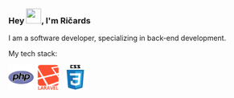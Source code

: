 ### Hey <img src="https://raw.githubusercontent.com/MartinHeinz/MartinHeinz/master/wave.gif" width="30" height="30">, I'm Ričards

I am a software developer, specializing in back-end development.

My tech stack:

<img src="https://github.com/devicons/devicon/blob/master/icons/php/php-original.svg" alt="PHP logo" width="50" height="50" /> <img src="https://github.com/devicons/devicon/blob/master/icons/laravel/laravel-plain-wordmark.svg" alt="Laravel logo" width="50" height="50" /> <img src="https://github.com/devicons/devicon/blob/master/icons/css3/css3-original-wordmark.svg" alt="PHP logo" width="50" height="50" />


<!--
**ricardsupenieks/ricardsupenieks** is a ✨ _special_ ✨ repository because its `README.md` (this file) appears on your GitHub profile.

Here are some ideas to get you started:

- 🔭 I’m currently working on ...
- 🌱 I’m currently learning ...
- 👯 I’m looking to collaborate on ...
- 🤔 I’m looking for help with ...
- 💬 Ask me about ...
- 📫 How to reach me: ...
- 😄 Pronouns: ...
- ⚡ Fun fact: ...
-->
